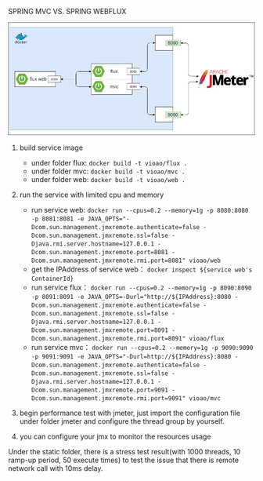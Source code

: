 SPRING MVC VS. SPRING WEBFLUX

![env](static/flux-vs-mvc.png)

1. build service image
   - under folder flux: `docker build -t vioao/flux .`
   - under folder mvc: `docker build -t vioao/mvc .`
   - under folder web: `docker build -t vioao/web .`

2. run the service with limited cpu and memory
   - run service web: `docker run --cpus=0.2 --memory=1g -p 8080:8080 -p 8081:8081 -e JAVA_OPTS="-Dcom.sun.management.jmxremote.authenticate=false -Dcom.sun.management.jmxremote.ssl=false -Djava.rmi.server.hostname=127.0.0.1 -Dcom.sun.management.jmxremote.port=8081 -Dcom.sun.management.jmxremote.rmi.port=8081" vioao/web`
   - get the IPAddress of service web： `docker inspect ${service web's ContainerId}`
   - run service flux： `docker run --cpus=0.2 --memory=1g -p 8090:8090 -p 8091:8091 -e JAVA_OPTS=-Durl="http://${IPAddress}:8080 -Dcom.sun.management.jmxremote.authenticate=false -Dcom.sun.management.jmxremote.ssl=false -Djava.rmi.server.hostname=127.0.0.1 -Dcom.sun.management.jmxremote.port=8091 -Dcom.sun.management.jmxremote.rmi.port=8091" vioao/flux`
   - run service mvc： `docker run --cpus=0.2 --memory=1g -p 9090:9090 -p 9091:9091 -e JAVA_OPTS="-Durl=http://${IPAddress}:8080 -Dcom.sun.management.jmxremote.authenticate=false -Dcom.sun.management.jmxremote.ssl=false -Djava.rmi.server.hostname=127.0.0.1 -Dcom.sun.management.jmxremote.port=9091 -Dcom.sun.management.jmxremote.rmi.port=9091" vioao/mvc`
   
3. begin performance test with jmeter, just import the configuration file under folder jmeter and configure the thread group by yourself.

4. you can configure your jmx to monitor the resources usage

Under the static folder, there is a stress test result(with 1000 threads, 10 ramp-up period, 50 execute times) to test the issue that there is remote network call with 10ms delay.